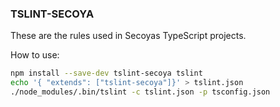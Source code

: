 ### TSLINT-SECOYA

These are the rules used in Secoyas TypeScript projects.

How to use:

```bash
npm install --save-dev tslint-secoya tslint
echo '{ "extends": ["tslint-secoya"]}' > tslint.json
./node_modules/.bin/tslint -c tslint.json -p tsconfig.json
```
